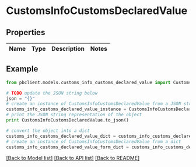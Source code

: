 # CustomsInfoCustomsDeclaredValue


## Properties
Name | Type | Description | Notes
------------ | ------------- | ------------- | -------------

## Example

```python
from pbclient.models.customs_info_customs_declared_value import CustomsInfoCustomsDeclaredValue

# TODO update the JSON string below
json = "{}"
# create an instance of CustomsInfoCustomsDeclaredValue from a JSON string
customs_info_customs_declared_value_instance = CustomsInfoCustomsDeclaredValue.from_json(json)
# print the JSON string representation of the object
print CustomsInfoCustomsDeclaredValue.to_json()

# convert the object into a dict
customs_info_customs_declared_value_dict = customs_info_customs_declared_value_instance.to_dict()
# create an instance of CustomsInfoCustomsDeclaredValue from a dict
customs_info_customs_declared_value_form_dict = customs_info_customs_declared_value.from_dict(customs_info_customs_declared_value_dict)
```
[[Back to Model list]](../README.md#documentation-for-models) [[Back to API list]](../README.md#documentation-for-api-endpoints) [[Back to README]](../README.md)


